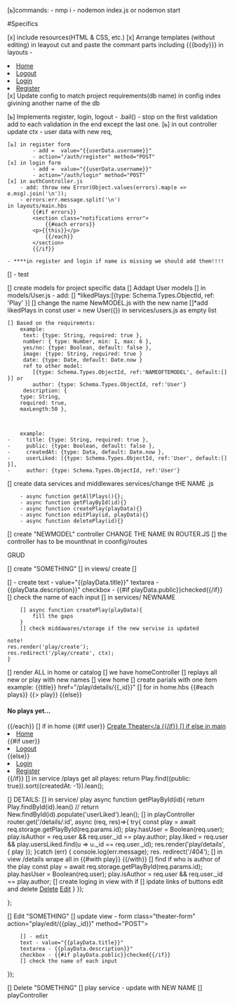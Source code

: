 [ь]commands:
    - nmp i
    - nodemon index.js or nodemon start


#Specifics

[x] include resources(HTML & CSS, etc.)
[x] Arrange templates (without editing)
    in leayout cut and paste the commant parts including {{{body}}}
    in layouts - 
                    <li><a href="/">Home </a></li>
                    <li><a href="/auth/logout">Logout</a></li>
                    <li><a href="/auth/login">Login</a></li>
                    <li><a href="/auth/register">Register</a></li>
[x] Update config to match project requirements(db name)
    in config index givining another name of the db

[ь] Implements register, login, logout
    - .bail() - stop on the first validation add to each validation in the end except the last one.
    [ь] in out controller update ctx - user data with new req,

    [ь] in register form 
            - add =  value="{{userData.username}}"
            - action="/auth/register" method="POST"
    [x] in login form 
            - add =  value="{{userData.username}}"
            - action="/auth/login" method="POST"
    [x] in authController.js
        - add: throw new Error(Object.values(errors).map(e => e.msg).join('\n'));
        - errors:err.message.split('\n')
    in layouts/main.hbs
            {{#if errors}}
            <section class="notifications error">
                {{#each errors}}
            <p>{{this}}</p>
                {{/each}}
            </section>
            {{/if}}
    
    - ****in register and login if name is missing we should add them!!!!
[] - test   

[] create models for project specific data
    [] Addapt User models
        [] in models/User.js - add:
        [] *likedPlays:[{type: Schema.Types.ObjectId, ref: 'Play' }]
        [] change the name NewMODEL.js with the new name 
        []*add likedPlays in const user = new User({}) in services/users.js as empty list

    [] Based on the requiremnts:
        example: 
         text: {type: String, required: true },
         number: { type: Number, min: 1, max: 6 },
         yes/no: {type: Boolean, default: false },
         image: {type: String, required: true }
         date: {type: Date, default: Date.now }
         ref to other model: 
            [{type: Schema.Types.ObjectId, ref:'NAMEOFTEMODEL', default:[] }] or 
            author: {type: Schema.Types.ObjectId, ref:'User'}
         description: {
        type: String, 
        required: true,
        maxLength:50 },



        example:
    -     title: {type: String, required: true },
    -     public: {type: Boolean, default: false },
    -     createdAt: {type: Data, default: Date.now },
    -     userLiked: [{type: Schema.Types.ObjectId, ref:'User', default:[] }],
    -     author: {type: Schema.Types.ObjectId, ref:'User'}
[] create data services and middlewares 
    services/change tHE NAME .js

        - async function getAllPlays(){};
        - async function getPlayById(id){}
        - async function createPlay(playData){}
        - async function editPlay(id, playData){}
        - async function deletePlay(id){}
     

[] create "NEWMODEL" controller
     CHANGE THE NAME IN ROUTER.JS
[] the controller has to be mounthnat in coonfig/routes

GRUD

[] create "SOMETHING"
    [] in views/ create
        []  <form class="theater-form" action="/NEW NAME/create" method="POST">
        [] - create 
        text - value="{{playData.title}}"
        textarea - {{playData.description}}"
        checkbox - {{#if playData.public}}checked{{/if}}
        [] check the name of each input
    [] in services/ NEWNAME

        [] async function createPlay(playData){
            fill the gaps
        }
        [] check middawares/storage if the new servise is updated

    note! 
    res.render('play/create');
    res.redirect('/play/create', ctx);
    }

[] render ALL in home or catalog
        [] we have homeController
            [] replays all new or play with new names
        [] view home 
            [] create parials with one item
                example:
                {{title}}
                href="/play/details/{{_id}}"
            [] for in home.hbs
                    {{#each plays}}
                    {{> play}}
                    {{else}}
                    <h4>No plays yet...</h4>
                    {{/each}}
            [] if in home 
                        {{#if user}}
                        <a class="btn create-play" href="/play/create">Create Theater</a
                        {{/if}}
            [] 
            if else in main
                <li><a href="/">Home </a></li>
                {{#if user}}
                <li><a href="/auth/logout">Logout</a></li>
                {{else}}
                <li><a href="/auth/login">Login</a></li>
                <li><a href="/auth/register">Register</a></li>
                {{/if}}
        [] in service /plays 
        get all playes: return Play.find({public: true}).sort({createdAt: -1}).lean();
        

[] DETAILS:
        [] in service/ play
            async function getPlayById(id){
            return Play.findById(id).lean()
            // return New.findById(id).populate('userLiked').lean();
        [] in playController
                router.get('/details/:id', async (req, res)=>{
            try{
                const play = await req.storage.getPlayById(req.params.id);
                play.hasUser = Boolean(req.user);
                play.isAuthor = req.user && req.user._id == play.author;
                play.liked = req.user && play.usersLiked.find(u => u._id == req.user._id);
                res.render('play/details', { play });
            }catch (err) {
                console.log(err.message);
                res. redirect('/404');
        [] in view /details 
            wrape all in {{#with play}}
                        {{/with}}
            [] find if who is author of the play 
                    const play = await req.storage.getPlayById(req.params.id);
                    play.hasUser = Boolean(req.user);
                    play.isAuthor = req.user && req.user._id == play.author;
            [] create loging in view with if 
        [] ipdate links of buttons edit and delete
                        <a class="btn delete" href="/play/delete/{{_id}}">Delete</a>
                <a class="btn edit" href="/play/edit/{{_id}}">Edit</a>
    }
});

};

[] Edit "SOMETHING"
    [] update view - 
        form class="theater-form" action="play/edit/{{play._id}}" method="POST">

        [] - edit
        text - value="{{playData.title}}"
        textarea - {{playData.description}}"
        checkbox - {{#if playData.public}}checked{{/if}}
        [] check the name of each input

});



[] Delete "SOMETHING"
    [] play service - update with NEW NAME
    [] playController 



